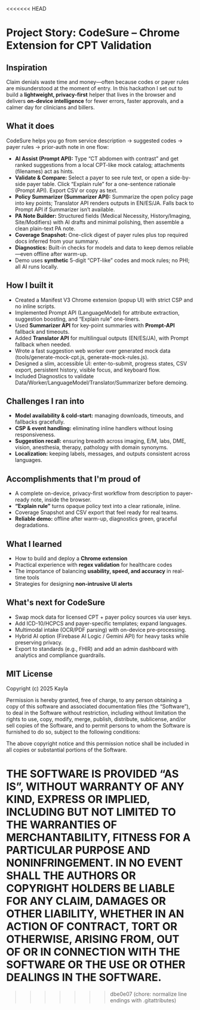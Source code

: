 <<<<<<< HEAD
# Project Story: CodeSure – Chrome Extension for CPT Validation  

## Inspiration  
Claim denials waste time and money—often because codes or payer rules are misunderstood at the moment of entry. In this hackathon I set out to build a **lightweight, privacy-first** helper that lives in the browser and delivers **on-device intelligence** for fewer errors, faster approvals, and a calmer day for clinicians and billers.

## What it does  
CodeSure helps you go from service description → suggested codes → payer rules → prior-auth note in one flow:

- **AI Assist (Prompt API):** Type “CT abdomen with contrast” and get ranked suggestions from a local CPT-like mock catalog; attachments (filenames) act as hints.
- **Validate & Compare:** Select a payer to see rule text, or open a side-by-side payer table. Click “Explain rule” for a one-sentence rationale (Prompt API). Export CSV or copy as text.
- **Policy Summarizer (Summarizer API):** Summarize the open policy page into key points; Translator API renders outputs in EN/ES/JA. Falls back to Prompt API if Summarizer isn’t available.
- **PA Note Builder:** Structured fields (Medical Necessity, History/Imaging, Site/Modifiers) with AI drafts and minimal polishing, then assemble a clean plain-text PA note.
- **Coverage Snapshot:** One-click digest of payer rules plus top required docs inferred from your summary.
- **Diagnostics:** Built-in checks for models and data to keep demos reliable—even offline after warm-up.
- Demo uses **synthetic** 5-digit “CPT-like” codes and mock rules; no PHI; all AI runs locally.

## How I built it  
- Created a Manifest V3 Chrome extension (popup UI) with strict CSP and no inline scripts.
- Implemented Prompt API (LanguageModel) for attribute extraction, suggestion boosting, and “Explain rule” one-liners.
- Used **Summarizer API** for key-point summaries with **Prompt-API** fallback and timeouts.
- Added **Translator API** for multilingual outputs (EN/ES/JA), with Prompt fallback when needed.
- Wrote a fast suggestion web worker over generated mock data (tools/generate-mock-cpt.js, generate-mock-rules.js).
- Designed a slim, accessible UI: enter-to-submit, progress states, CSV export, persistent history, visible focus, and keyboard flow.
- Included Diagnostics to validate Data/Worker/LanguageModel/Translator/Summarizer before demoing.

## Challenges I ran into  
- **Model availability & cold-start:** managing downloads, timeouts, and fallbacks gracefully.
- **CSP & event handling:** eliminating inline handlers without losing responsiveness.
- **Suggestion recall:** ensuring breadth across imaging, E/M, labs, DME, vision, anesthesia, therapy, pathology with domain synonyms.
- **Localization:** keeping labels, messages, and outputs consistent across languages.

## Accomplishments that I'm proud of  
- A complete on-device, privacy-first workflow from description to payer-ready note, inside the browser.
- **“Explain rule”** turns opaque policy text into a clear rationale, inline.
- Coverage Snapshot and CSV export that feel ready for real teams.
- **Reliable demo:** offline after warm-up, diagnostics green, graceful degradations.

## What I learned  
- How to build and deploy a **Chrome extension**  
- Practical experience with **regex validation** for healthcare codes  
- The importance of balancing **usability, speed, and accuracy** in real-time tools  
- Strategies for designing **non-intrusive UI alerts**  

## What's next for CodeSure  
- Swap mock data for licensed CPT + payer policy sources via user keys.
- Add ICD-10/HCPCS and payer-specific templates; expand languages.
- Multimodal intake (OCR/PDF parsing) with on-device pre-processing.
- Hybrid AI option (Firebase AI Logic / Gemini API) for heavy tasks while preserving privacy.
- Export to standards (e.g., FHIR) and add an admin dashboard with analytics and compliance guardrails.

## MIT License

Copyright (c) 2025 Kayla

Permission is hereby granted, free of charge, to any person obtaining a copy
of this software and associated documentation files (the “Software”), to deal
in the Software without restriction, including without limitation the rights
to use, copy, modify, merge, publish, distribute, sublicense, and/or sell
copies of the Software, and to permit persons to whom the Software is
furnished to do so, subject to the following conditions:

The above copyright notice and this permission notice shall be included in
all copies or substantial portions of the Software.

THE SOFTWARE IS PROVIDED “AS IS”, WITHOUT WARRANTY OF ANY KIND, EXPRESS OR
IMPLIED, INCLUDING BUT NOT LIMITED TO THE WARRANTIES OF MERCHANTABILITY,
FITNESS FOR A PARTICULAR PURPOSE AND NONINFRINGEMENT. IN NO EVENT SHALL THE
AUTHORS OR COPYRIGHT HOLDERS BE LIABLE FOR ANY CLAIM, DAMAGES OR OTHER
LIABILITY, WHETHER IN AN ACTION OF CONTRACT, TORT OR OTHERWISE, ARISING FROM,
OUT OF OR IN CONNECTION WITH THE SOFTWARE OR THE USE OR OTHER DEALINGS IN
THE SOFTWARE.
=======
>>>>>>> dbe0e07 (chore: normalize line endings with .gitattributes)
